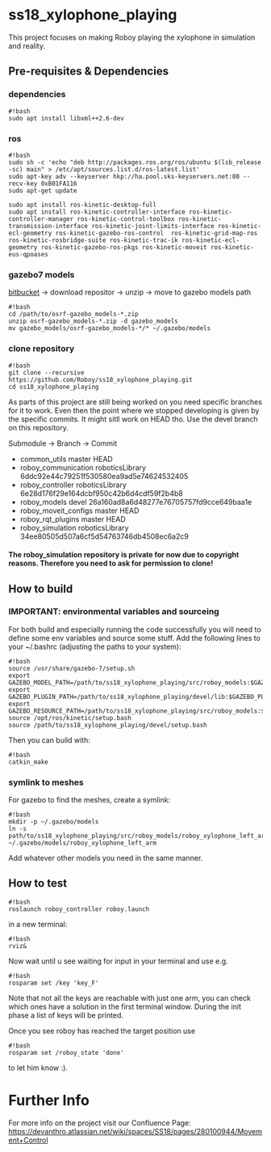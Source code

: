 # ss18_xylophone_playing
This project focuses on making Roboy playing the xylophone in simulation and reality.

## Pre-requisites & Dependencies

### dependencies 
```
#!bash
sudo apt install libxml++2.6-dev 
```

### ros
```
#!bash
sudo sh -c 'echo "deb http://packages.ros.org/ros/ubuntu $(lsb_release -sc) main" > /etc/apt/sources.list.d/ros-latest.list'
sudo apt-key adv --keyserver hkp://ha.pool.sks-keyservers.net:80 --recv-key 0xB01FA116
sudo apt-get update

sudo apt install ros-kinetic-desktop-full
sudo apt install ros-kinetic-controller-interface ros-kinetic-controller-manager ros-kinetic-control-toolbox ros-kinetic-transmission-interface ros-kinetic-joint-limits-interface ros-kinetic-ecl-geometry ros-kinetic-gazebo-ros-control  ros-kinetic-grid-map-ros ros-kinetic-rosbridge-suite ros-kinetic-trac-ik ros-kinetic-ecl-geometry ros-kinetic-gazebo-ros-pkgs ros-kinetic-moveit ros-kinetic-eus-qpoases
```

### gazebo7 models

[bitbucket](https://bitbucket.org/osrf/gazebo_models/downloads) -> download repositor -> unzip -> move to gazebo models path
```
#!bash
cd /path/to/osrf-gazebo_models-*.zip
unzip osrf-gazebo_models-*.zip -d gazebo_models
mv gazebo_models/osrf-gazebo_models-*/* ~/.gazebo/models
```

### clone repository
```
#!bash
git clone --recursive https://github.com/Roboy/ss18_xylophone_playing.git
cd ss18_xylophone_playing
```

As parts of this project are still being worked on you need specific branches for it to work. Even then the point where we stopped developing is given by the specific commits. It might sitll work on HEAD tho.
Use the devel branch on this repository.

Submodule -> Branch -> Commit
- common_utils master HEAD
- roboy_communication roboticsLibrary 6ddc92e44c79251f530580ea9ad5e74624532405
- roboy_controller roboticsLibrary 6e28d176f29e164dcbf950c42b6d4cdf59f2b4b8
- roboy_models devel 26a160ad8a6d48277e76705757fd9cce649baa1e
- roboy_moveit_configs master HEAD
- roboy_rqt_plugins master HEAD
- roboy_simulation roboticsLibrary 34ee80505d507a6cf5d54763746db4508ec6a2c9

#### The roboy_simulation repository is private for now due to copyright reasons. Therefore you need to ask for permission to clone!

## How to build

### IMPORTANT: environmental variables and sourceing
For both build and especially running the code successfully you will need to define some env variables and source some stuff. Add the following lines to your ~/.bashrc (adjusting the paths to your system):
```
#!bash
source /usr/share/gazebo-7/setup.sh
export GAZEBO_MODEL_PATH=/path/to/ss18_xylophone_playing/src/roboy_models:$GAZEBO_MODEL_PATH
export GAZEBO_PLUGIN_PATH=/path/to/ss18_xylophone_playing/devel/lib:$GAZEBO_PLUGIN_PATH
export GAZEBO_RESOURCE_PATH=/path/to/ss18_xylophone_playing/src/roboy_models:$GAZEBO_RESOURCE_PATH
source /opt/ros/kinetic/setup.bash
source /path/to/ss18_xylophone_playing/devel/setup.bash
```
Then you can build with:
```
#!bash
catkin_make
```

### symlink to meshes
For gazebo to find the meshes, create a symlink:
```
#!bash
mkdir -p ~/.gazebo/models
ln -s path/to/ss18_xylophone_playing/src/roboy_models/roboy_xylophone_left_arm ~/.gazebo/models/roboy_xylophone_left_arm
```
Add whatever other models you need in the same manner.

## How to test
```
#!bash
roslaunch roboy_controller roboy.launch
```
in a new terminal:
```
#!bash
rviz&
```
Now wait until u see waiting for input in your terminal and use e.g.
```
#!bash
rosparam set /key 'key_F'
```
Note that not all the keys are reachable with just one arm, you can check which ones have a solution in the first terminal window. During the init phase a list of keys will be printed.

Once you see roboy has reached the target position use
```
#!bash
rosparam set /roboy_state 'done'
```
to let him know :).

# Further Info
For more info on the project visit our Confluence Page:
https://devanthro.atlassian.net/wiki/spaces/SS18/pages/280100944/Movement+Control
